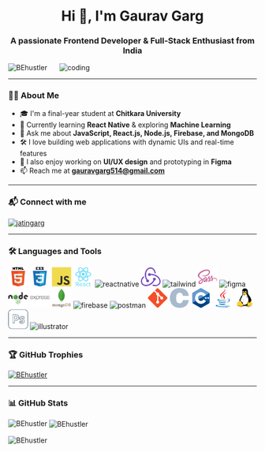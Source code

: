 <h1 align="center">Hi 👋, I'm Gaurav Garg</h1>
<h3 align="center">A passionate Frontend Developer & Full-Stack Enthusiast from India</h3>

<img align="right" alt="coding" width="400" src="https://cdn.dribbble.com/users/1162077/screenshots/3848914/programmer.gif">

<p align="left"> 
  <img src="https://komarev.com/ghpvc/?username=BEhustler&label=Profile%20views&color=0e75b6&style=flat" alt="BEhustler" />
</p>

---

### 👨‍💻 About Me

- 🎓 I'm a final-year student at **Chitkara University**
- 🌱 Currently learning **React Native** & exploring **Machine Learning**
- 💬 Ask me about **JavaScript, React.js, Node.js, Firebase, and MongoDB**
- 🛠️ I love building web applications with dynamic UIs and real-time features
- 🎨 I also enjoy working on **UI/UX design** and prototyping in **Figma**
- 📫 Reach me at **gauravgarg514@gmail.com**

---

### 📬 Connect with me

<p align="left">
  <a href="https://www.linkedin.com/in/gaurav-garg-1287a/" target="blank">
    <img align="center" src="https://raw.githubusercontent.com/rahuldkjain/github-profile-readme-generator/master/src/images/icons/Social/linked-in-alt.svg" alt="jatingarg" height="30" width="40" />
  </a>
  
</p>

---

### 🛠️ Languages and Tools

<p align="left">
  <!-- Frontend -->
  <img src="https://raw.githubusercontent.com/devicons/devicon/master/icons/html5/html5-original-wordmark.svg" alt="html5" width="40" height="40"/>
  <img src="https://raw.githubusercontent.com/devicons/devicon/master/icons/css3/css3-original-wordmark.svg" alt="css3" width="40" height="40"/>
  <img src="https://raw.githubusercontent.com/devicons/devicon/master/icons/javascript/javascript-original.svg" alt="javascript" width="40" height="40"/>
  <img src="https://raw.githubusercontent.com/devicons/devicon/master/icons/react/react-original-wordmark.svg" alt="react" width="40" height="40"/>
  <img src="https://reactnative.dev/img/header_logo.svg" alt="reactnative" width="40" height="40"/>
  <img src="https://raw.githubusercontent.com/devicons/devicon/master/icons/redux/redux-original.svg" alt="redux" width="40" height="40"/>
  <img src="https://www.vectorlogo.zone/logos/tailwindcss/tailwindcss-icon.svg" alt="tailwind" width="40" height="40"/>
  <img src="https://raw.githubusercontent.com/devicons/devicon/master/icons/sass/sass-original.svg" alt="sass" width="40" height="40"/>
  <img src="https://www.vectorlogo.zone/logos/figma/figma-icon.svg" alt="figma" width="40" height="40"/>

  <!-- Backend & Tools -->
  <img src="https://raw.githubusercontent.com/devicons/devicon/master/icons/nodejs/nodejs-original-wordmark.svg" alt="nodejs" width="40" height="40"/>
  <img src="https://raw.githubusercontent.com/devicons/devicon/master/icons/express/express-original-wordmark.svg" alt="express" width="40" height="40"/>
  <img src="https://raw.githubusercontent.com/devicons/devicon/master/icons/mongodb/mongodb-original-wordmark.svg" alt="mongodb" width="40" height="40"/>
  <img src="https://www.vectorlogo.zone/logos/firebase/firebase-icon.svg" alt="firebase" width="40" height="40"/>
  <img src="https://www.vectorlogo.zone/logos/getpostman/getpostman-icon.svg" alt="postman" width="40" height="40"/>
  <img src="https://raw.githubusercontent.com/devicons/devicon/master/icons/git/git-original.svg" alt="git" width="40" height="40"/>

  <!-- Programming Languages -->
  <img src="https://raw.githubusercontent.com/devicons/devicon/master/icons/c/c-original.svg" alt="c" width="40" height="40"/>
  <img src="https://raw.githubusercontent.com/devicons/devicon/master/icons/cplusplus/cplusplus-original.svg" alt="cplusplus" width="40" height="40"/>
  <img src="https://raw.githubusercontent.com/devicons/devicon/master/icons/java/java-original.svg" alt="java" width="40" height="40"/>

  <!-- Others -->
  <img src="https://raw.githubusercontent.com/devicons/devicon/master/icons/linux/linux-original.svg" alt="linux" width="40" height="40"/>
  <img src="https://raw.githubusercontent.com/devicons/devicon/master/icons/photoshop/photoshop-line.svg" alt="photoshop" width="40" height="40"/>
  <img src="https://www.vectorlogo.zone/logos/adobe_illustrator/adobe_illustrator-icon.svg" alt="illustrator" width="40" height="40"/>
</p>

---

### 🏆 GitHub Trophies

<p align="left">
  <a href="https://github.com/ryo-ma/github-profile-trophy">
    <img src="https://github-profile-trophy.vercel.app/?username=BEhustler&theme=onedark" alt="BEhustler" />
  </a>
</p>

---

### 📊 GitHub Stats

<p><img align="left" src="https://github-readme-stats.vercel.app/api/top-langs?username=BEhustler&show_icons=true&locale=en&layout=compact" alt="BEhustler" /></p>

<p>&nbsp;<img align="center" src="https://github-readme-stats.vercel.app/api?username=BEhustler&show_icons=true&locale=en" alt="BEhustler" /></p>

<p><img align="center" src="https://github-readme-streak-stats.herokuapp.com/?user=BEhustler&" alt="BEhustler" /></p>
